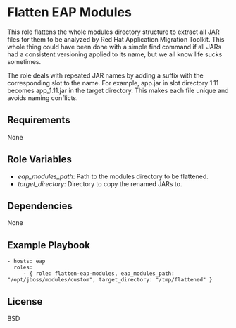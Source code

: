 Flatten EAP Modules
=========

This role flattens the whole modules directory structure to extract all JAR files for them to be analyzed by Red Hat Application Migration Toolkit. This whole thing could have been done with a simple find command if all JARs had a consistent versioning applied to its name, but we all know life sucks sometimes.

The role deals with repeated JAR names by adding a suffix with the corresponding slot to the name. For example, app.jar in slot directory 1.11 becomes app_1.11.jar in the target directory. This makes each file unique and avoids naming conflicts.

Requirements
------------

None

Role Variables
--------------
- *eap_modules_path*: Path to the modules directory to be flattened.
- *target_directory*: Directory to copy the renamed JARs to.


Dependencies
------------

None

Example Playbook
----------------

    - hosts: eap
      roles:
         - { role: flatten-eap-modules, eap_modules_path: "/opt/jboss/modules/custom", target_directory: "/tmp/flattened" }

License
-------

BSD
